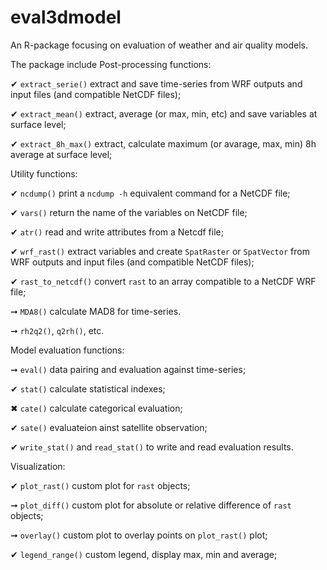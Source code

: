 # eval3dmodel

An R-package focusing on evaluation of weather and air quality models.

The package include Post-processing functions:

✔ `extract_serie()` extract and save time-series from WRF outputs and input files (and compatible NetCDF files);

✔ `extract_mean()` extract, average (or max, min, etc) and save variables at surface level;

✔ `extract_8h_max()` extract, calculate maximum (or avarage, max, min) 8h average at surface level;

Utility functions:

✔ `ncdump()` print a `ncdump -h` equivalent command for a NetCDF file;

✔ `vars()` return the name of the variables on NetCDF file;

✔ `atr()` read and write attributes from a Netcdf file;

✔ `wrf_rast()` extract variables and create `SpatRaster` or `SpatVector` from WRF outputs and input files (and compatible NetCDF files);

✔ `rast_to_netcdf()` convert `rast` to an array compatible to a NetCDF WRF file;

➞ `MDA8()` calculate MAD8 for time-series.

➞ `rh2q2()`, `q2rh()`, etc.

Model evaluation functions:

➞ `eval()` data pairing and evaluation against time-series;

✔ `stat()` calculate statistical indexes;

✖ `cate()` calculate categorical evaluation;

✔ `sate()` evaluateion ainst satellite observation;

✔ `write_stat()` and `read_stat()` to write and read evaluation results.

Visualization:

✔ `plot_rast()` custom plot for `rast` objects;

➞ `plot_diff()` custom plot for absolute or relative difference of `rast` objects;

➞ `overlay()` custom plot to overlay points on `plot_rast()` plot;

✔ `legend_range()` custom legend, display max, min and average;
